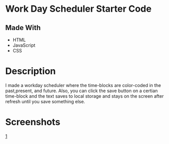 # Work Day Scheduler Starter Code

## Made With
  * HTML
  * JavaScript
  * CSS

# Description
I made a workday scheduler where the time-blocks are color-coded in the past,present, and future. Also, you can click the save button on a certian time-block and the text saves to local storage and stays on the screen after refresh until you save something else.

# Screenshots

[1](./Develop/work1.png)
